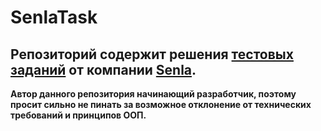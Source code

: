 # SenlaTask
## Репозиторий содержит решения [тестовых заданий](https://drive.google.com/file/d/1V8KvzsxIassOX7XgdjzgdNJ1K-MG5nRU/view) от компании [Senla](https://senlainc.com).

**Автор данного репозитория начинающий разработчик, поэтому просит сильно не пинать за возможное отклонение от технических требований и принципов ООП.**
